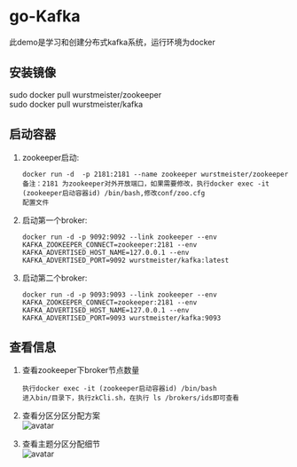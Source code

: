 # go-Kafka
此demo是学习和创建分布式kafka系统，运行环境为docker  
## 安装镜像
sudo docker pull wurstmeister/zookeeper  
sudo docker pull wurstmeister/kafka  
## 启动容器
1. zookeeper启动:  
    ```
    docker run -d  -p 2181:2181 --name zookeeper wurstmeister/zookeeper  
    备注：2181 为zookeeper对外开放端口，如果需要修改，执行docker exec -it (zookeeper启动容器id) /bin/bash,修改conf/zoo.cfg 
    配置文件  
    ```

2. 启动第一个broker:   
    ``` 
    docker run -d -p 9092:9092 --link zookeeper --env KAFKA_ZOOKEEPER_CONNECT=zookeeper:2181 --env  KAFKA_ADVERTISED_HOST_NAME=127.0.0.1 --env  
    KAFKA_ADVERTISED_PORT=9092 wurstmeister/kafka:latest  
    ```

3. 启动第二个broker:    
    ```
   docker run -d -p 9093:9093 --link zookeeper --env KAFKA_ZOOKEEPER_CONNECT=zookeeper:2181 --env  KAFKA_ADVERTISED_HOST_NAME=127.0.0.1 --env  
   KAFKA_ADVERTISED_PORT=9093 wurstmeister/kafka:9093  
   ```

## 查看信息
1. 查看zookeeper下broker节点数量  
    ```
    执行docker exec -it (zookeeper启动容器id) /bin/bash      
    进入bin/目录下，执行zkCli.sh，在执行 ls /brokers/ids即可查看    
    ```

2. 查看分区分区分配方案  
 ![avatar](img/brokerlist.png)  

3. 查看主题分区分配细节  
 ![avatar](img/topicinfo.png)    
